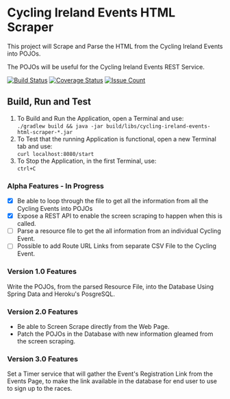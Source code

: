 # Cycling Ireland Events HTML Scraper

This project will Scrape and Parse the HTML from the Cycling Ireland Events
into POJOs.

The POJOs will be useful for the Cycling Ireland Events REST Service.

[![Build Status](https://travis-ci.org/lukegjpotter/cycling-ireland-events-html-scraper.svg?branch=master)](https://travis-ci.org/lukegjpotter/cycling-ireland-events-html-scraper)
[![Coverage Status](https://coveralls.io/repos/github/lukegjpotter/cycling-ireland-events-html-scraper/badge.svg?branch=master)](https://coveralls.io/github/lukegjpotter/cycling-ireland-events-html-scraper?branch=master)
[![Issue Count](https://codeclimate.com/github/lukegjpotter/cycling-ireland-events-html-scraper/badges/issue_count.svg)](https://codeclimate.com/github/lukegjpotter/cycling-ireland-events-html-scraper)

## Build, Run and Test

1. To Build and Run the Application, open a Terminal and use:  
   `./gradlew build && java -jar build/libs/cycling-ireland-events-html-scraper-*.jar`
1. To Test that the running Application is functional, open a new Terminal tab
   and use:  
   `curl localhost:8080/start`
1. To Stop the Application, in the first Terminal, use:  
   `ctrl+C`

### Alpha Features - In Progress

* [x] Be able to loop through the file to get all the information from all the
      Cycling Events into POJOs
* [x] Expose a REST API to enable the screen scraping to happen when this is called.
* [ ] Parse a resource file to get the all information from an individual Cycling
Event.
* [ ] Possible to add Route URL Links from separate CSV File to the Cycling Event. 

### Version 1.0 Features

Write the POJOs, from the parsed Resource File, into the Database Using Spring
Data and Heroku's PosgreSQL.

### Version 2.0 Features

* Be able to Screen Scrape directly from the Web Page.
* Patch the POJOs in the Database with new information gleamed from the screen
  scraping.

### Version 3.0 Features

Set a Timer service that will gather the Event's Registration Link from the
Events Page, to make the link available in the database for end user to use to
sign up to the races.
